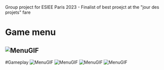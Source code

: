 Group project for ESIEE Paris 2023 - Finalist of best proejct at the "jour des projets" fare

# Game menu
![MenuGIF](git_footage/Menu.gif)
-------------------------------------
#Gameplay
![MenuGIF](git_footage/gameplay-v1.gif)
![MenuGIF](git_footage/gameplay-v2.gif)
![MenuGIF](git_footage/gameplay-v3.gif)
![MenuGIF](git_footage/gameplay-v4.gif)
